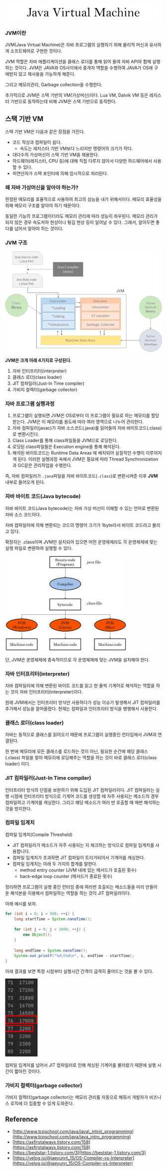 ![img.png](images/img.png)

### JVM이란

JVM(Java Virtual Machine)은 자바 프로그램의 실행하기 위해 물리적 머신과 유사하게 소프트웨어로 구현한 것이다.

JVM 역할은 자바 애플리케이션을 클래스 로더를 통해 읽어 들여 자바 API와 함께 실행하는 것이다. JVM은 JAVA와  OS사이에서 중개자 역할을 수행하여 JAVA가 OS에 구애받지 않고 재사용을 가능하게 해준다.

그리고 메모리관리, Garbage collection을 수행한다.

추가적으로 JVM은 스택 기반의 VM(가상머신)이다. Lua VM, Dalvik VM 등은 레지스터 기반으로 동작하는데 비해 JVM은 스택 기반으로 동작한다.

## 스택 기반 VM

스택 기반 VM은 다음과 같은 장점을 가진다.

-   코드 작성과 컴파일이 쉽다.
    -   속도는 레지스터 기반 VM보다 느리지만 명령어의 크기가 작다.
-   대다수의 가상머신이 스택 기반 VM을 채용한다.
-   하드웨어(레지스터, CPU 등)에 대해 직접 다루지 않아서 다양한 하드웨어에서 사용할 수 있다.
-   피연산자가 스택 포인터에 의해 암시적으로 처리된다.

### 왜 자바 가상머신을 알아야 하는가?

한정된 메모리를 효율적으로 사용하여 최고의 성능을 내기 위해서이다. 메모리 효율성을 위해 메모리 구조를 알아야 하기 때문이다.

동일한 기능의 프로그램이더라도 메모리 관리에 따라 성능이 좌우된다. 메모리 관리가 되지 않은 경우 속도저하 현상이나 튕김 현상 등이 일어날 수 있다. 그래서, 알아두면 좋다를 넘어서 알아야 하는 것이다.


### JVM 구조

![img_1.png](images/img_1.png)

**JVM은 크게 아래 4가지로 구성된다.**

1.  자바 인터프리터(interpreter)
2.  클래스 로더(class loader)
3.  JIT 컴파일러(Just-In Time compiler)
4.  가비지 컬렉터(garbage collector)

### 자바 프로그램 실행과정

1. 프로그램이 실행되면 JVM은 OS로부터 이 프로그램이 필요로 하는 메모리를 할당받는다. JVM은 이 메모리를 용도에 따라 여러 영역으로 나누어 관리한다.
2. 자바 컴파일러(javac)가 자바 소스코드(.java)를 읽어들여 자바 바이트코드(.class)로 변환시킨다.
3. Class Loader를 통해 class파일들을 JVM으로 로딩한다.
4. 로딩된 class파일들은 Execution engine을 통해 해석된다.
5. 해석된 바이트코드는 Runtime Data Areas 에 배치되어 실질적인 수행이 이루어지게 된다. 이러한 실행과정 속에서 JVM은 필요에 따라 Thread Synchronization과 GC같은 관리작업을 수행한다.


즉, 자바 컴파일러가 `.java`파일을 자바 바이트코드(`.class`)로 변환시켜준 이후 **JVM** 내부로 들어오게 된다.

### 자바 바이트 코드(Java bytecode)

자바 바이트 코드(Java bytecode)는 자바 가상 머신이 이해할 수 있는 언어로 변환된 자바 소스 코드이다.

자바 컴파일러에 의해 변환되는 코드의 명령어 크기가 1byte라서 바이트 코드라고 불리고 있다.

확장자는 .class이며 JVM만 설치되어 있으면 어떤 운영체제라도 각 운영체제에 맞는 실행 파일로 변환하여 실행할 수 있다.

![img_2.png](images/img_2.png)

단, JVM은 운영체제에 종속적이므로 각 운영체제에 맞는 JVM을 설치해야 한다.

### 자바 인터프리터(interpreter)

자바 컴파일러에 의해 변환된 바이트 코드를 읽고 한 줄씩 기계어로 해석하는 역할을 하는 것이 자바 인터프리터(interpreter)이다.

원래 JVM에서는 인터프리터 방식만 사용하다가 성능 이슈가 발생해서 JIT 컴파일러를 추가해서 성능을 끌어올렸다. 현재는 컴파일과 인터프리터 방식을 병행해서 사용한다.

### 클래스 로더(class loader)

자바는 동적으로 클래스를 읽어오기 때문에 프로그램이 실행중인 런타임에서 JVM과 연결된다.

한 번에 메모리에 모든 클래스를 로드하는 것이 아닌, 필요한 순간에 해당 클래스(.class) 파일을 찾아 메모리에 로딩해주는 역할을 하는 것이 바로 클래스 로더(class loader) 이다.

### JIT 컴파일러(Just-In Time compiler)

인터프리터 방식의 단점을 보완하기 위해 도입된 JIT 컴파일러이다. JIT 컴파일러는 실행 시점에 인터프리터 방식으로 기계어 코드를 생성할 때 자주 사용되는 메소드의 경우 컴파일하고 기계어를 캐싱한다. 그리고 해당 메소드가 여러 번 호출할 때 매번 해석하는 것을 방지한다.

### 컴파일 임계치
컴파일 임계치(Compile Threshold)  
- JIT 컴파일러가 메소드가 자주 사용되는 지 체크하는 방식으로 컴파일 임계치를 사용합니다.
- 컴파일 임계치가 초과하면 JIT 컴파일이 트리거되어서 기계어를 캐싱한다.
- 컴파일 임계치는 아래 두 가지의 합계를 말한다.
    - method entry counter (JVM 내에 있는 메서드가 호출된 횟수)
    - back-edge loop counter (메서드가 종료된 횟수)

정리하면 프로그램이 실행 중인 런타임 중에 여러번 호출되는 메소드들을 미리 만들어 둔 해석본을 이용해서 컴파일하는 역할을 하는 것이 JIT 컴파일러이다.

아래 예시를 보자.

```java
for (int i = 0; i < 500; ++i) {
    long startTime = System.nanoTime();

    for (int j = 0; j < 1000; ++j) {
        new Object();
    }

    long endTime = System.nanoTime();
    System.out.printf("%d\t%d\n", i, endTime - startTime);
}
```

아래 결과를 보면 특정 시점부터 실행시간 간격이 급격히 줄어드는 것을 볼 수 있다.

![img_3.png](images/img_3.png)

컴파일 임계치를 넘어서 JIT 컴파일러로 인해 캐싱된 기계어를 불러왔기 때문에 실행 시간이 짧아진 것이다.

### 가비지 컬렉터(garbage collector)

가비지 컬렉터(garbage collector)는 메모리 관리를 자동으로 해줘서 개발자가 비즈니스 로직에 더 집중할 수 있게 도와준다.

## Reference

-   [http://www.tcpschool.com/java/java\_intro\_programming](http://www.tcpschool.com/java/java_intro_programming)
-   [https://asfirstalways.tistory.com/158](https://asfirstalways.tistory.com/158)
-   [https://beststar-1.tistory.com/3](https://beststar-1.tistory.com/3)
-   [https://velog.io/@jaeyunn\_15/OS-Compiler-vs-Interpreter](https://velog.io/@jaeyunn_15/OS-Compiler-vs-Interpreter)